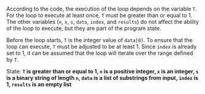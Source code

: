 According to the code, the execution of the loop depends on the variable `T`. For the loop to execute at least once, `T` must be greater than or equal to 1. The other variables (`n`, `x`, `s`, `data`, `index`, and `results`) do not affect the ability of the loop to execute, but they are part of the program state.

Before the loop starts, `T` is the integer value of `data[0]`. To ensure that the loop can execute, `T` must be adjusted to be at least 1. Since `index` is already set to 1, it can be assumed that the loop will iterate over the range defined by `T`.

State: **`T` is greater than or equal to 1, `n` is a positive integer, `x` is an integer, `s` is a binary string of length `n`, `data` is a list of substrings from input, `index` is 1, `results` is an empty list**